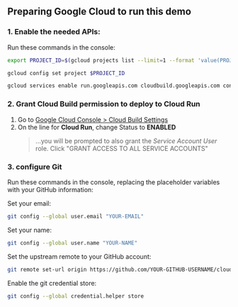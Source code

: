 ## Preparing Google Cloud to run this demo

### 1. Enable the needed APIs:
Run these commands in the console:
```bash    
export PROJECT_ID=$(gcloud projects list --limit=1 --format 'value(PROJECT_ID)')
```
```bash    
gcloud config set project $PROJECT_ID
```
```bash
gcloud services enable run.googleapis.com cloudbuild.googleapis.com containerregistry.googleapis.com
```

### 2. Grant Cloud Build permission to deploy to Cloud Run
1. Go to [Google Cloud Console > Cloud Build Settings](https://console.cloud.google.com/cloud-build/settings)
1. On the line for **Cloud Run**, change Status to **ENABLED**
    > ...you will be prompted to also grant the *Service Account User* role. Click "GRANT ACCESS TO ALL SERVICE ACCOUNTS"

### 3. configure Git
Run these commands in the console, replacing the placeholder variables with your GitHub information:

Set your email:    
```bash
git config --global user.email "YOUR-EMAIL"
```
Set your name:
```bash
git config --global user.name "YOUR-NAME"
```
Set the upstream remote to your GitHub account:
```bash
git remote set-url origin https://github.com/YOUR-GITHUB-USERNAME/cloudbuild-demo.git
```
Enable the git credential store:
```bash
git config --global credential.helper store
```